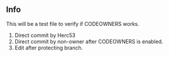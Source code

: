 ## Info

This will be a test file to verify if CODEOWNERS works.

1. Direct commit by Herc53
2. Direct commit by non-owner after CODEOWNERS is enabled.
3. Edit after protecting branch.
